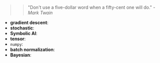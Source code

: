 >> "Don't use a five-dollar word when a fifty-cent one will do." - _Mark Twain_

* **gradient descent**: 
* **stochastic**:
* **Symbolic AI**:
* **tensor**:
* `numpy`:
* **batch normalization**:
* **Bayesian**:
